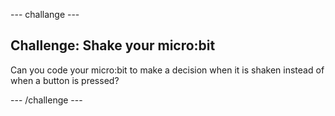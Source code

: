 \--- challange \---

## Challenge: Shake your micro:bit

Can you code your micro:bit to make a decision when it is shaken instead of when a button is pressed?

\--- /challenge \---